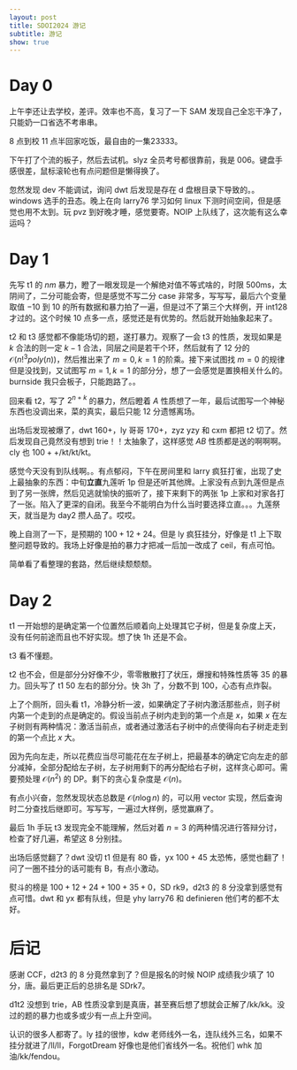 ```yaml
---
layout: post
title: SDOI2024 游记
subtitle: 游记
show: true
---
```


# Day 0

上午李还让去学校，差评。效率也不高，复习了一下 SAM 发现自己全忘干净了，只能奶一口省选不考串串。

8 点到校 11 点半回家吃饭，最自由的一集23333。

下午打了个流的板子，然后去试机。slyz 全员考号都很靠前，我是 006。键盘手感很差，鼠标滚轮也有点问题但是懒得换了。

忽然发现 dev 不能调试，询问 dwt 后发现是存在 d 盘根目录下导致的。。windows 选手的丑态。晚上在向 larry76 学习如何 linux 下测时间空间，但是感觉也用不太到。玩 pvz 到好晚才睡，感觉要寄。NOIP 上队线了，这次能有这么幸运吗？

# Day 1

先写 t1 的 $nm$ 暴力，瞪了一眼发现是一个解绝对值不等式啥的，时限 $500\text{ms}$，太阴间了，二分可能会寄，但是感觉不写二分 case 非常多，写写写，最后六个变量取值 $-10$ 到 $10$ 的所有数据和暴力拍了一遍，但是过不了第三个大样例，开 int128 才过的。这个时候 10 点多一点，感觉还是有优势的。然后就开始抽象起来了。

t2 和 t3 感觉都不像能场切的题，遂打暴力。观察了一会 t3 的性质，发现如果是 $k$ 合法的则一定 $k-1$ 合法，同层之间是若干个环，然后就有了 12 分的 $\mathcal O(n!^3 poly(n))$，然后推出来了 $m=0,k=1$ 的阶乘。接下来试图找 $m=0$ 的规律但是没找到，又试图写 $m=1,k=1$ 的部分分，想了一会感觉是置换相关什么的。burnside 我只会板子，只能跑路了。。

回来看 t2，写了 $2^{n+k}$ 的暴力，然后瞪着 $A$ 性质想了一年，最后试图写一个神秘东西也没调出来，菜的真实，最后只能 $12$ 分遗憾离场。

出场后发现被爆了，dwt $160+$，ly 哥哥 $170+$，zyz yzy 和 cxm 都把 t2 切了。然后发现自己竟然没有想到 trie！！太抽象了，这样感觉 $AB$ 性质都是送的啊啊啊。cly 也 $100++$/kt/kt/kt。

感觉今天没有到队线啊。。有点郁闷，下午在房间里和 larry 疯狂打雀，出现了史上最抽象的东西：中旬**立直**九莲听 1p 但是还听其他牌。上家没有点到九莲但是点到了另一张牌，然后见逃就愉快的振听了，接下来剩下的两张 1p 上家和对家各打了一张。陷入了更深的自闭。我至今不能明白为什么当时要选择立直。。。九莲祭天，就当是为 day2 攒人品了。哎哎。

晚上自测了一下，是预期的 $100+12+24$。但是 ly 疯狂挂分，好像是 t1 上下取整问题导致的。我场上好像是拍的暴力才把减一后加一改成了 $\text{ceil}$，有点可怕。

简单看了看整理的套路，然后继续颓颓颓。

# Day 2

t1 一开始想的是确定第一个位置然后顺着向上处理其它子树，但是复杂度上天，没有任何前途而且也不好实现。想了快 1h 还是不会。

t3 看不懂题。

t2 也不会，但是部分分好像不少，零零散散打了状压，爆搜和特殊性质等 $35$ 的暴力。回头写了 t1 $50$ 左右的部分分。快 3h 了，分数不到 $100$，心态有点炸裂。

上了个厕所，回头看 t1，冷静分析一波，如果确定了子树内激活那些点，则子树内第一个走到的点是确定的。假设当前点子树内走到的第一个点是 $x$，如果 $x$ 在左子树则有两种情况：激活当前点，或者通过激活右子树中的点使得向右子树走走到的第一个点比 $x$ 大。

因为先向左走，所以花费应当尽可能花在左子树上，把最基本的确定它向左走的部分减掉，全部分配给左子树，左子树用剩下的再分配给右子树，这样贪心即可。需要预处理 $\mathcal O(n^2)$ 的 DP。剩下的贪心复杂度是 $\mathcal O(n)$。

有点小兴奋，忽然发现状态总数是 $\mathcal O(n\log n)$ 的，可以用 vector 实现，然后查询时二分查找后继即可。写写写，一遍过大样例，感觉赢麻了。

最后 1h 手玩 t3 发现完全不能理解，然后对着 $n=3$ 的两种情况进行答辩分讨，检查了好几遍，希望这 $8$ 分别挂。

出场后感觉翻了？dwt 没切 t1 但是有 80 昏，yx $100+45$ 太恐怖，感觉也翻了！问了一圈不挂分的话可能有 B，有点小激动。

熨斗的榜是 $100+12+24+100+35+0$，SD rk9，d2t3 的 $8$ 分没拿到感觉有点可惜。dwt 和 yx 都有队线，但是 yhy larry76 和 definieren 他们考的都不太好。

# 后记

感谢 CCF，d2t3 的 $8$ 分竟然拿到了？但是报名的时候 NOIP 成绩我少填了 $10$ 分，唐。最后更正后的总排名是 SDrk7。

d1t2 没想到 trie，AB 性质没拿到是真唐，甚至赛后想了想就会正解了/kk/kk。没过的题的暴力也或多或少有一点上升空间。

认识的很多人都寄了。ly 挂的很惨，kdw 老师线外一名，连队线外三名，如果不挂分就进了/ll/ll，ForgotDream 好像也是他们省线外一名。祝他们 whk 加油/kk/fendou。